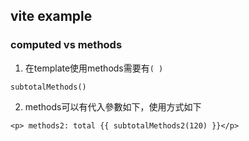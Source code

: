 ## vite example 

### computed vs methods

1. 在template使用methods需要有```( )```
```
subtotalMethods()
```

2. methods可以有代入參數如下，使用方式如下
```
<p> methods2: total {{ subtotalMethods2(120) }}</p>
```